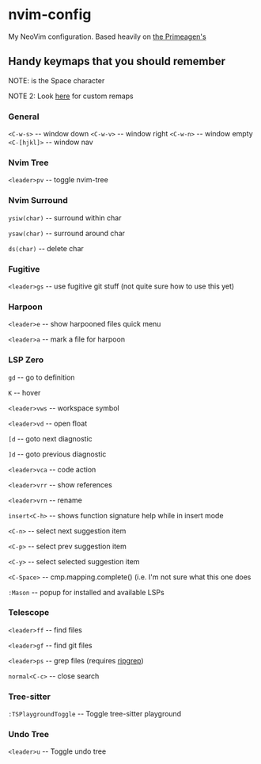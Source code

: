 # nvim-config
My NeoVim configuration. Based heavily on [the Primeagen's](https://github.com/ThePrimeagen/init.lua/tree/master)

## Handy keymaps that you should remember
NOTE: <leader> is the Space character

NOTE 2: Look [here](https://github.com/joegar000/nvim-config/blob/main/lua/myconfig/remap.lua) for custom remaps

### General
`<C-w-s>` -- window down
`<C-w-v>` -- window right
`<C-w-n>` -- window empty
`<C-[hjkl]>` -- window nav

### Nvim Tree
`<leader>pv` -- toggle nvim-tree

### Nvim Surround
`ysiw(char)` -- surround within char

`ysaw(char)` -- surround around char

`ds(char)` -- delete char


### Fugitive
`<leader>gs` -- use fugitive git stuff (not quite sure how to use this yet)

### Harpoon
`<leader>e` -- show harpooned files quick menu

`<leader>a` -- mark a file for harpoon


### LSP Zero
`gd` -- go to definition

`K` -- hover

`<leader>vws` -- workspace symbol

`<leader>vd` -- open float

`[d` -- goto next diagnostic

`]d` -- goto previous diagnostic

`<leader>vca` -- code action

`<leader>vrr` -- show references

`<leader>vrn` -- rename

`insert<C-h>` -- shows function signature help while in insert mode

`<C-n>` -- select next suggestion item

`<C-p>` -- select prev suggestion item

`<C-y>` -- select selected suggestion item

`<C-Space>` -- cmp.mapping.complete() (i.e. I'm not sure what this one does

`:Mason` -- popup for installed and available LSPs


### Telescope
`<leader>ff` -- find files

`<leader>gf` -- find git files

`<leader>ps` -- grep files (requires [ripgrep](https://github.com/BurntSushi/ripgrep))

`normal<C-c>` -- close search


### Tree-sitter
`:TSPlaygroundToggle` -- Toggle tree-sitter playground


### Undo Tree
`<leader>u` -- Toggle undo tree

